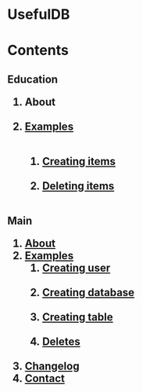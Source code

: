 # UsefulDB

# Contents

<h2>
	Education <br>
	<ol>
		<li><a hred="#education?about">About</a></li> <br>
		<li><a href="#education?examples">Examples</a></li> <br>
		<ol>
			<li><a href="#education?examples_creating">Creating items</a></li> <br>
			<li><a href="#educations?examples_deleting">Deleting items</a></li> <br>
		</ol>
	</ol>
	Main <br>
	<ol>
		<li><a href="#main?about">About</a> <br>
		<li><a href="#main?examples">Examples</a> <br>
		<ol>
			<li><a href="#main?examples_create_user">Creating user</a></li> <br>
			<li><a href="#main?examples_create_database">Creating database</a></li> <br>
			<li><a href="#main?examples_create_table">Creating table</a></li> <br>
			<li><a href="#main?examples_deletes">Deletes</a></li> <br>
		</ol>
		<li> <a href="#changelog">Changelog</a> <br> </li>
		<li> <a href="#contact">Contact</a> </li>
	</ol>
</h2>

